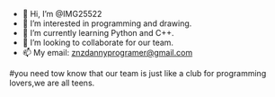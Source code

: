 - 👋 Hi, I’m @IMG25522
- 👀 I’m interested in programming and drawing.
- 🌱 I’m currently learning Python and C++.
- 💞️ I’m looking to collaborate for our team.
- 📫 My email: znzdannyprogramer@gmail.com

#you need tow know that our team is just like a club for programming lovers,we are all teens.
